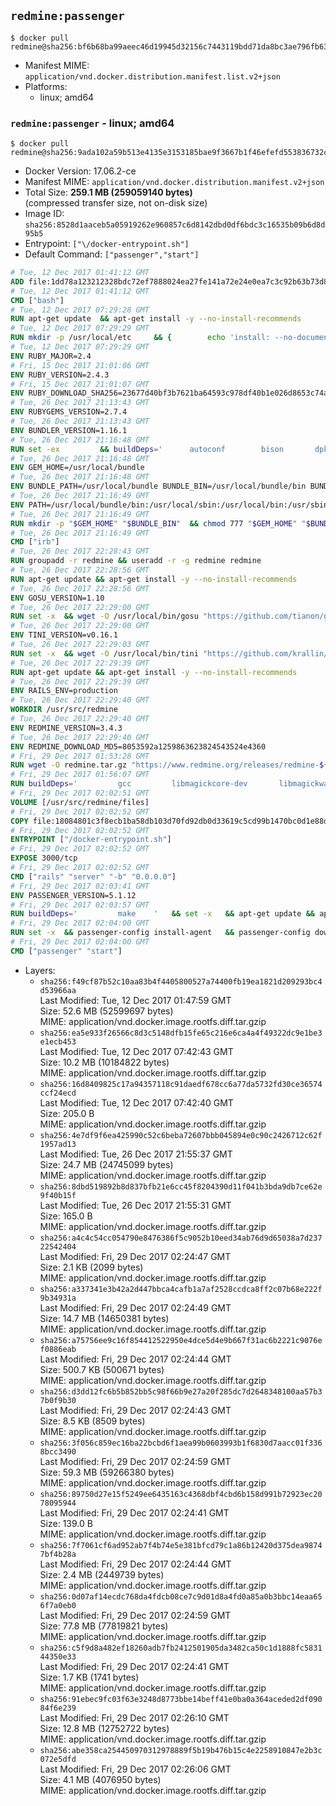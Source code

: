 ## `redmine:passenger`

```console
$ docker pull redmine@sha256:bf6b68ba99aeec46d19945d32156c7443119bdd71da8bc3ae796fb6358f29e4a
```

-	Manifest MIME: `application/vnd.docker.distribution.manifest.list.v2+json`
-	Platforms:
	-	linux; amd64

### `redmine:passenger` - linux; amd64

```console
$ docker pull redmine@sha256:9ada102a59b513e4135e3153185bae9f3667b1f46efefd553836732c24c184f3
```

-	Docker Version: 17.06.2-ce
-	Manifest MIME: `application/vnd.docker.distribution.manifest.v2+json`
-	Total Size: **259.1 MB (259059140 bytes)**  
	(compressed transfer size, not on-disk size)
-	Image ID: `sha256:8528d1aaceb5a05919262e960857c6d8142dbd0df6bdc3c16535b09b6d8d95b5`
-	Entrypoint: `["\/docker-entrypoint.sh"]`
-	Default Command: `["passenger","start"]`

```dockerfile
# Tue, 12 Dec 2017 01:41:12 GMT
ADD file:1dd78a123212328bdc72ef7888024ea27fe141a72e24e0ea7c3c92b63b73d8d1 in / 
# Tue, 12 Dec 2017 01:41:12 GMT
CMD ["bash"]
# Tue, 12 Dec 2017 07:29:28 GMT
RUN apt-get update 	&& apt-get install -y --no-install-recommends 		bzip2 		ca-certificates 		libffi-dev 		libgdbm3 		libssl-dev 		libyaml-dev 		procps 		zlib1g-dev 	&& rm -rf /var/lib/apt/lists/*
# Tue, 12 Dec 2017 07:29:29 GMT
RUN mkdir -p /usr/local/etc 	&& { 		echo 'install: --no-document'; 		echo 'update: --no-document'; 	} >> /usr/local/etc/gemrc
# Tue, 12 Dec 2017 07:29:29 GMT
ENV RUBY_MAJOR=2.4
# Fri, 15 Dec 2017 21:01:06 GMT
ENV RUBY_VERSION=2.4.3
# Fri, 15 Dec 2017 21:01:07 GMT
ENV RUBY_DOWNLOAD_SHA256=23677d40bf3b7621ba64593c978df40b1e026d8653c74a0599f0ead78ed92b51
# Tue, 26 Dec 2017 21:13:43 GMT
ENV RUBYGEMS_VERSION=2.7.4
# Tue, 26 Dec 2017 21:13:43 GMT
ENV BUNDLER_VERSION=1.16.1
# Tue, 26 Dec 2017 21:16:48 GMT
RUN set -ex 		&& buildDeps=' 		autoconf 		bison 		dpkg-dev 		gcc 		libbz2-dev 		libgdbm-dev 		libglib2.0-dev 		libncurses-dev 		libreadline-dev 		libxml2-dev 		libxslt-dev 		make 		ruby 		wget 		xz-utils 	' 	&& apt-get update 	&& apt-get install -y --no-install-recommends $buildDeps 	&& rm -rf /var/lib/apt/lists/* 		&& wget -O ruby.tar.xz "https://cache.ruby-lang.org/pub/ruby/${RUBY_MAJOR%-rc}/ruby-$RUBY_VERSION.tar.xz" 	&& echo "$RUBY_DOWNLOAD_SHA256 *ruby.tar.xz" | sha256sum -c - 		&& mkdir -p /usr/src/ruby 	&& tar -xJf ruby.tar.xz -C /usr/src/ruby --strip-components=1 	&& rm ruby.tar.xz 		&& cd /usr/src/ruby 		&& { 		echo '#define ENABLE_PATH_CHECK 0'; 		echo; 		cat file.c; 	} > file.c.new 	&& mv file.c.new file.c 		&& autoconf 	&& gnuArch="$(dpkg-architecture --query DEB_BUILD_GNU_TYPE)" 	&& ./configure 		--build="$gnuArch" 		--disable-install-doc 		--enable-shared 	&& make -j "$(nproc)" 	&& make install 		&& dpkg-query --show --showformat '${package}\n' 		| grep -P '^libreadline\d+$' 		| xargs apt-mark manual 	&& apt-get purge -y --auto-remove $buildDeps 	&& cd / 	&& rm -r /usr/src/ruby 		&& gem update --system "$RUBYGEMS_VERSION" 	&& gem install bundler --version "$BUNDLER_VERSION" --force
# Tue, 26 Dec 2017 21:16:48 GMT
ENV GEM_HOME=/usr/local/bundle
# Tue, 26 Dec 2017 21:16:48 GMT
ENV BUNDLE_PATH=/usr/local/bundle BUNDLE_BIN=/usr/local/bundle/bin BUNDLE_SILENCE_ROOT_WARNING=1 BUNDLE_APP_CONFIG=/usr/local/bundle
# Tue, 26 Dec 2017 21:16:49 GMT
ENV PATH=/usr/local/bundle/bin:/usr/local/sbin:/usr/local/bin:/usr/sbin:/usr/bin:/sbin:/bin
# Tue, 26 Dec 2017 21:16:49 GMT
RUN mkdir -p "$GEM_HOME" "$BUNDLE_BIN" 	&& chmod 777 "$GEM_HOME" "$BUNDLE_BIN"
# Tue, 26 Dec 2017 21:16:49 GMT
CMD ["irb"]
# Tue, 26 Dec 2017 22:28:43 GMT
RUN groupadd -r redmine && useradd -r -g redmine redmine
# Tue, 26 Dec 2017 22:28:56 GMT
RUN apt-get update && apt-get install -y --no-install-recommends 		ca-certificates 		wget 	&& rm -rf /var/lib/apt/lists/*
# Tue, 26 Dec 2017 22:28:56 GMT
ENV GOSU_VERSION=1.10
# Tue, 26 Dec 2017 22:29:00 GMT
RUN set -x 	&& wget -O /usr/local/bin/gosu "https://github.com/tianon/gosu/releases/download/$GOSU_VERSION/gosu-$(dpkg --print-architecture)" 	&& wget -O /usr/local/bin/gosu.asc "https://github.com/tianon/gosu/releases/download/$GOSU_VERSION/gosu-$(dpkg --print-architecture).asc" 	&& export GNUPGHOME="$(mktemp -d)" 	&& gpg --keyserver ha.pool.sks-keyservers.net --recv-keys B42F6819007F00F88E364FD4036A9C25BF357DD4 	&& gpg --batch --verify /usr/local/bin/gosu.asc /usr/local/bin/gosu 	&& rm -r "$GNUPGHOME" /usr/local/bin/gosu.asc 	&& chmod +x /usr/local/bin/gosu 	&& gosu nobody true
# Tue, 26 Dec 2017 22:29:00 GMT
ENV TINI_VERSION=v0.16.1
# Tue, 26 Dec 2017 22:29:03 GMT
RUN set -x 	&& wget -O /usr/local/bin/tini "https://github.com/krallin/tini/releases/download/$TINI_VERSION/tini-$(dpkg --print-architecture)" 	&& wget -O /usr/local/bin/tini.asc "https://github.com/krallin/tini/releases/download/$TINI_VERSION/tini-$(dpkg --print-architecture).asc" 	&& export GNUPGHOME="$(mktemp -d)" 	&& gpg --keyserver ha.pool.sks-keyservers.net --recv-keys 6380DC428747F6C393FEACA59A84159D7001A4E5 	&& gpg --batch --verify /usr/local/bin/tini.asc /usr/local/bin/tini 	&& rm -r "$GNUPGHOME" /usr/local/bin/tini.asc 	&& chmod +x /usr/local/bin/tini 	&& tini -h
# Tue, 26 Dec 2017 22:29:39 GMT
RUN apt-get update && apt-get install -y --no-install-recommends 		imagemagick 		libmysqlclient18 		libpq5 		libsqlite3-0 				bzr 		git 		mercurial 		openssh-client 		subversion 	&& rm -rf /var/lib/apt/lists/*
# Tue, 26 Dec 2017 22:29:39 GMT
ENV RAILS_ENV=production
# Tue, 26 Dec 2017 22:29:40 GMT
WORKDIR /usr/src/redmine
# Tue, 26 Dec 2017 22:29:40 GMT
ENV REDMINE_VERSION=3.4.3
# Tue, 26 Dec 2017 22:29:40 GMT
ENV REDMINE_DOWNLOAD_MD5=8053592a1259863623824543524e4360
# Fri, 29 Dec 2017 01:53:28 GMT
RUN wget -O redmine.tar.gz "https://www.redmine.org/releases/redmine-${REDMINE_VERSION}.tar.gz" 	&& echo "$REDMINE_DOWNLOAD_MD5 redmine.tar.gz" | md5sum -c - 	&& tar -xvf redmine.tar.gz --strip-components=1 	&& rm redmine.tar.gz files/delete.me log/delete.me 	&& mkdir -p tmp/pdf public/plugin_assets 	&& chown -R redmine:redmine ./
# Fri, 29 Dec 2017 01:56:07 GMT
RUN buildDeps=' 		gcc 		libmagickcore-dev 		libmagickwand-dev 		libmysqlclient-dev 		libpq-dev 		libsqlite3-dev 		make 		patch 	' 	&& set -ex 	&& apt-get update && apt-get install -y $buildDeps --no-install-recommends 	&& rm -rf /var/lib/apt/lists/* 	&& bundle install --without development test 	&& for adapter in mysql2 postgresql sqlite3; do 		echo "$RAILS_ENV:" > ./config/database.yml; 		echo "  adapter: $adapter" >> ./config/database.yml; 		bundle install --without development test; 		cp Gemfile.lock "Gemfile.lock.${adapter}"; 	done 	&& rm ./config/database.yml 	&& apt-get purge -y --auto-remove $buildDeps
# Fri, 29 Dec 2017 02:02:51 GMT
VOLUME [/usr/src/redmine/files]
# Fri, 29 Dec 2017 02:02:52 GMT
COPY file:18084801c3f8ecb1ba58db103d70fd92db0d33619c5cd99b1470bc0d1e88d6a6 in / 
# Fri, 29 Dec 2017 02:02:52 GMT
ENTRYPOINT ["/docker-entrypoint.sh"]
# Fri, 29 Dec 2017 02:02:52 GMT
EXPOSE 3000/tcp
# Fri, 29 Dec 2017 02:02:52 GMT
CMD ["rails" "server" "-b" "0.0.0.0"]
# Fri, 29 Dec 2017 02:03:41 GMT
ENV PASSENGER_VERSION=5.1.12
# Fri, 29 Dec 2017 02:03:57 GMT
RUN buildDeps=' 		make 	' 	&& set -x 	&& apt-get update && apt-get install -y --no-install-recommends $buildDeps && rm -rf /var/lib/apt/lists/* 	&& gem install passenger --version "$PASSENGER_VERSION" 	&& apt-get purge -y --auto-remove $buildDeps
# Fri, 29 Dec 2017 02:04:00 GMT
RUN set -x 	&& passenger-config install-agent 	&& passenger-config download-nginx-engine
# Fri, 29 Dec 2017 02:04:00 GMT
CMD ["passenger" "start"]
```

-	Layers:
	-	`sha256:f49cf87b52c10aa83b4f4405800527a74400fb19ea1821d209293bc4d53966aa`  
		Last Modified: Tue, 12 Dec 2017 01:47:59 GMT  
		Size: 52.6 MB (52599697 bytes)  
		MIME: application/vnd.docker.image.rootfs.diff.tar.gzip
	-	`sha256:ea5e933f26566c8d3c5148dfb15fe65c216e6ca4a4f49322dc9e1be3e1ecb453`  
		Last Modified: Tue, 12 Dec 2017 07:42:43 GMT  
		Size: 10.2 MB (10184822 bytes)  
		MIME: application/vnd.docker.image.rootfs.diff.tar.gzip
	-	`sha256:16d8409825c17a94357118c91daedf678cc6a77da5732fd30ce36574ccf24ecd`  
		Last Modified: Tue, 12 Dec 2017 07:42:40 GMT  
		Size: 205.0 B  
		MIME: application/vnd.docker.image.rootfs.diff.tar.gzip
	-	`sha256:4e7df9f6ea425990c52c6beba72607bbb045894e0c90c2426712c62f1957ad13`  
		Last Modified: Tue, 26 Dec 2017 21:55:37 GMT  
		Size: 24.7 MB (24745099 bytes)  
		MIME: application/vnd.docker.image.rootfs.diff.tar.gzip
	-	`sha256:8dbd519892b8d837bfb21e6cc45f8204390d11f041b3bda9db7ce62e9f40b15f`  
		Last Modified: Tue, 26 Dec 2017 21:55:31 GMT  
		Size: 165.0 B  
		MIME: application/vnd.docker.image.rootfs.diff.tar.gzip
	-	`sha256:a4c4c54cc054790e8476386f5c9052b10eed34ab76d9d65038a7d23722542404`  
		Last Modified: Fri, 29 Dec 2017 02:24:47 GMT  
		Size: 2.1 KB (2099 bytes)  
		MIME: application/vnd.docker.image.rootfs.diff.tar.gzip
	-	`sha256:a337341e3b42a2d447bbca4cafb1a7af2528ccdca8ff2c07b68e222f9b34931a`  
		Last Modified: Fri, 29 Dec 2017 02:24:49 GMT  
		Size: 14.7 MB (14650381 bytes)  
		MIME: application/vnd.docker.image.rootfs.diff.tar.gzip
	-	`sha256:a75756ee9c16f854412522950e4dce5d4e9b667f31ac6b2221c9076ef0886eab`  
		Last Modified: Fri, 29 Dec 2017 02:24:44 GMT  
		Size: 500.7 KB (500671 bytes)  
		MIME: application/vnd.docker.image.rootfs.diff.tar.gzip
	-	`sha256:d3dd12fc6b5b852bb5c98f66b9e27a20f285dc7d2648348100aa57b37b0f9b30`  
		Last Modified: Fri, 29 Dec 2017 02:24:43 GMT  
		Size: 8.5 KB (8509 bytes)  
		MIME: application/vnd.docker.image.rootfs.diff.tar.gzip
	-	`sha256:3f056c859ec16ba22bcbd6f1aea99b0603993b1f6830d7aacc01f3368bcc3490`  
		Last Modified: Fri, 29 Dec 2017 02:24:59 GMT  
		Size: 59.3 MB (59266380 bytes)  
		MIME: application/vnd.docker.image.rootfs.diff.tar.gzip
	-	`sha256:89750d27e15f5249ee6435163c4368dbf4cbd6b158d991b72923ec2078095944`  
		Last Modified: Fri, 29 Dec 2017 02:24:41 GMT  
		Size: 139.0 B  
		MIME: application/vnd.docker.image.rootfs.diff.tar.gzip
	-	`sha256:7f7061cf6ad952ab7f4b74e5e381bfcd79c1a86b12420d375dea98747bf4b28a`  
		Last Modified: Fri, 29 Dec 2017 02:24:44 GMT  
		Size: 2.4 MB (2449739 bytes)  
		MIME: application/vnd.docker.image.rootfs.diff.tar.gzip
	-	`sha256:0d07af14ecdc768da4fdcb08ce7c9d01d8a4fd0a85a0b3bbc14eaa656f7a0eb0`  
		Last Modified: Fri, 29 Dec 2017 02:24:59 GMT  
		Size: 77.8 MB (77819821 bytes)  
		MIME: application/vnd.docker.image.rootfs.diff.tar.gzip
	-	`sha256:c5f9d8a482ef18260adb7fb2412501905da3482ca50c1d1888fc583144350e33`  
		Last Modified: Fri, 29 Dec 2017 02:24:41 GMT  
		Size: 1.7 KB (1741 bytes)  
		MIME: application/vnd.docker.image.rootfs.diff.tar.gzip
	-	`sha256:91ebec9fc03f63e3248d8773bbe14beff41e0ba0a364aceded2df09084f6e239`  
		Last Modified: Fri, 29 Dec 2017 02:26:10 GMT  
		Size: 12.8 MB (12752722 bytes)  
		MIME: application/vnd.docker.image.rootfs.diff.tar.gzip
	-	`sha256:abe358ca254450970312978889f5b19b476b15c4e2258910847e2b3c072e5dfd`  
		Last Modified: Fri, 29 Dec 2017 02:26:06 GMT  
		Size: 4.1 MB (4076950 bytes)  
		MIME: application/vnd.docker.image.rootfs.diff.tar.gzip
